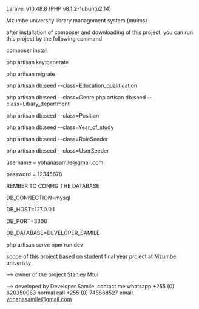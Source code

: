 Laravel v10.48.8 (PHP v8.1.2-1ubuntu2.14)

Mzumbe university library management system (mulms)

after installation of composer and downloading of this project, you can run this project by the following command

composer install

php artisan key:generate

php artisan migrate

php artisan db:seed --class=Education_qualification

php artisan db:seed --class=Genre
php artisan db:seed --class=Libary_depertment


php artisan db:seed --class=Position


php artisan db:seed --class=Year_of_study

php artisan db:seed --class=RoleSeeder

php artisan db:seed --class=UserSeeder

username = yohanasamile@gmail.com

password = 12345678

REMBER TO CONFIG THE DATABASE



DB_CONNECTION=mysql

DB_HOST=127.0.0.1

DB_PORT=3306

DB_DATABASE=DEVELOPER_SAMILE

php artisan serve
npm run dev


scope of this project based on student final year project at Mzumbe univeristy

--> owner of the project Stanley Mtui

--> developed by Developer Samile.
    contact me whatsapp +255 (0) 620350083 
    normal call +255 (0) 745668527
    email 
    yohanasamile@gmail.com

